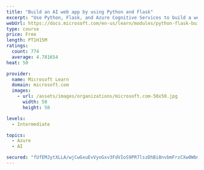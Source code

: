 ```yaml
---
title: "Build an AI web app by using Python and Flask"
excerpt: "Use Python, Flask, and Azure Cognitive Services to build a web app that incorporates AI"
webUrl: https://docs.microsoft.com/en-us/learn/modules/python-flask-build-ai-web-app/
type: course
price: Free
length: PT1H15M
ratings:
  count: 774
  average: 4.781654
heat: 50

provider:
  name: Microsoft Learn
  domain: microsoft.com
  images:
    - url: /assets/images/organizations/microsoft.com-50x50.jpg
      width: 50
      height: 50

levels:
  - Intermediate

topics:
  - Azure
  - AI

secured: "fUfEMJytXLLA/wjCwGxuEvVyoGxv3FdVIoS9PR7lszDhBi8nvbmFrzCXw0WbmOQLqP+Hj8qBxl7pNKKb9Zax72BEpLXNHb9ssFK7IFcxBN2P9rHTu4YIua7OIiryHUa/RO9R4zNseM5dGZKBe5gLwmmYRIHd0+c1j1Afs59LcFB04Jy6WBAk0R5y1bV2a9kACFEaQnsykJS5fcxQHeGdm9irAv3QJlU3OZSyHKKwylrpTDlzGmzpG/a/NNbSPmE7MyFUr01IuIE+c+z7+hBPxkETETZ1M9ASnxMCmTQlIZcycyfOeTrn8sWPmn9L1iQjGZkMy65kBIe67tIg92ispUM6Os7Tj6N/CJwbzVUTuf2CS37DJdzFqfDH2RROruw5J0v4tJIeOxKATtWv0TZHnmojrHFx9pKUjMhkKXBXo+w=;oDjBVNLGW1PQL4V5zkSegg=="
---
```


